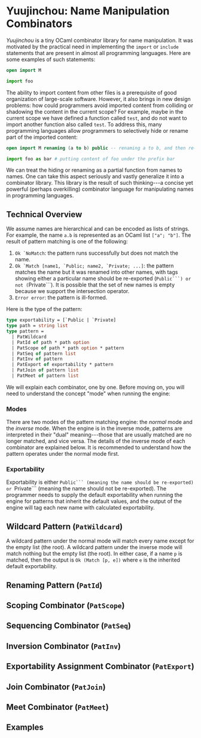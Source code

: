 # Yuujinchou: Name Manipulation Combinators

_Yuujinchou_ is a tiny OCaml combinator library for name manipulation. It was motivated by the practical need in implementing the `import` or `include` statements that are present in almost all programming languages. Here are some examples of such statements:
```agda
open import M
```
```python
import foo
```
The ability to import content from other files is a prerequisite of good organization of large-scale software. However, it also brings in new design problems: how could programmers avoid imported content from colliding or shadowing the content in the current scope? For example, maybe in the current scope we have defined a function called `test`, and do not want to import another function also called `test`. To address this, many programming languages allow programmers to selectively hide or rename part of the imported content:
```agda
open import M renaming (a to b) public -- renaming a to b, and then re-exporting the content
```
```python
import foo as bar # putting content of foo under the prefix bar
```
We can treat the hiding or renaming as a partial function from names to names. One can take this aspect seriously and vastly generalize it into a combinator library. This library is the result of such thinking---a concise yet powerful (perhaps overkilling) combinator language for manipulating names in programming languages.

## Technical Overview

We assume names are hierarchical and can be encoded as lists of strings. For example, the name `a.b` is represented as an OCaml list `["a"; "b"]`.
The result of pattern matching is one of the following:

1. ```Ok `NoMatch```: the pattern runs successfully but does not match the name.
2. ```Ok `Match [name1, `Public; name2, `Private; ...]```: the pattern matches the name but it was renamed into other names, with tags showing either a particular name should be re-exported (````Public```) or not (````Private```). It is possible that the set of new names is empty because we support the intersection operator.
3. ```Error error```: the pattern is ill-formed.

Here is the type of the pattern:
```ocaml
type exportability = [`Public | `Private]
type path = string list
type pattern =
  | PatWildcard
  | PatId of path * path option
  | PatScope of path * path option * pattern
  | PatSeq of pattern list
  | PatInv of pattern
  | PatExport of exportability * pattern
  | PatJoin of pattern list
  | PatMeet of pattern list
```
We will explain each combinator, one by one. Before moving on, you will need to understand the concept "mode" when running the engine:

### Modes

There are two modes of the pattern matching engine: the _normal_ mode and the _inverse_ mode. When the engine is in the inverse mode, patterns are interpreted in their "dual" meaning---those that are usually matched are no longer matched, and vice versa. The details of the inverse mode of each combinator are explained below. It is recommended to understand how the pattern operates under the normal mode first.

### Exportability

Exportability is either ````Public``` (meaning the name should be re-exported) or ````Private``` (meaning the name should not be re-exported). The programmer needs to supply the default exportability when running the engine for patterns that inherit the default values, and the output of the engine will tag each new name with calculated exportability.

## Wildcard Pattern (`PatWildcard`)

A wildcard pattern under the normal mode will match every name except for the empty list (the root). A wildcard pattern under the inverse mode will match nothing but the empty list (the root). In either case, if a name `p` is matched, then the output is `Ok (Match [p, e])` where `e` is the inherited default exportability.

## Renaming Pattern (`PatId`)

## Scoping Combinator (`PatScope`)

## Sequencing Combinator (`PatSeq`)

## Inversion Combinator (`PatInv`)

## Exportability Assignment Combinator (`PatExport`)

## Join Combinator (`PatJoin`)

## Meet Combinator (`PatMeet`)

## Examples
